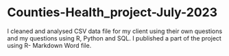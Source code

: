 # Counties-Health_project-July-2023
I cleaned and analysed CSV data file for my client using their own questions and my questions using R, Python and SQL. I published a part of the project using R- Markdown Word file.
